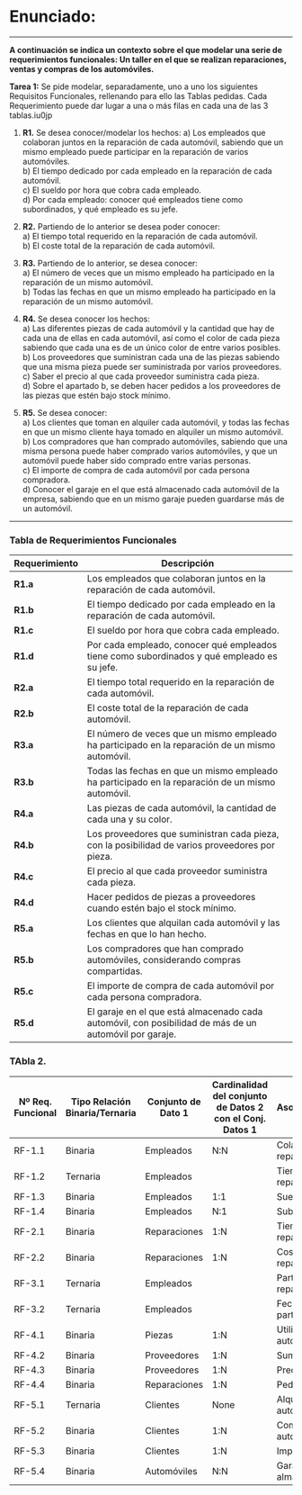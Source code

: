 # Enunciado:

---

**A continuación se indica un contexto sobre el que modelar una serie de requerimientos funcionales: Un taller en el que se realizan reparaciones, ventas y compras de los automóviles.**

**Tarea 1:** Se pide modelar, separadamente, uno a uno los siguientes Requisitos Funcionales, rellenando para ello las Tablas pedidas. Cada Requerimiento puede dar lugar a una o más filas en cada una de las 3 tablas.iu0jp
1. **R1.** Se desea conocer/modelar los hechos:
   a) Los empleados que colaboran juntos en la reparación de cada automóvil, sabiendo que un mismo empleado puede participar en la reparación de varios automóviles.  
   b) El tiempo dedicado por cada empleado en la reparación de cada automóvil.  
   c) El sueldo por hora que cobra cada empleado.  
   d) Por cada empleado: conocer qué empleados tiene como subordinados, y qué empleado es su jefe.

2. **R2.** Partiendo de lo anterior se desea poder conocer:  
   a) El tiempo total requerido en la reparación de cada automóvil.  
   b) El coste total de la reparación de cada automóvil.

3. **R3.** Partiendo de lo anterior, se desea conocer:  
   a) El número de veces que un mismo empleado ha participado en la reparación de un mismo automóvil.  
   b) Todas las fechas en que un mismo empleado ha participado en la reparación de un mismo automóvil.

4. **R4.** Se desea conocer los hechos:  
   a) Las diferentes piezas de cada automóvil y la cantidad que hay de cada una de ellas en cada automóvil, así como el color de cada pieza sabiendo que cada una es de un único color de entre varios posibles.  
   b) Los proveedores que suministran cada una de las piezas sabiendo que una misma pieza puede ser suministrada por varios proveedores.  
   c) Saber el precio al que cada proveedor suministra cada pieza.  
   d) Sobre el apartado b, se deben hacer pedidos a los proveedores de las piezas que estén bajo stock mínimo.

5. **R5.** Se desea conocer:  
   a) Los clientes que toman en alquiler cada automóvil, y todas las fechas en que un mismo cliente haya tomado en alquiler un mismo automóvil.  
   b) Los compradores que han comprado automóviles, sabiendo que una misma persona puede haber comprado varios automóviles, y que un automóvil puede haber sido comprado entre varias personas.  
   c) El importe de compra de cada automóvil por cada persona compradora.  
   d) Conocer el garaje en el que está almacenado cada automóvil de la empresa, sabiendo que en un mismo garaje pueden guardarse más de un automóvil.

--- 

### Tabla de Requerimientos Funcionales

| **Requerimiento** | **Descripción**                                                                                  |
|-------------------|--------------------------------------------------------------------------------------------------|
| **R1.a**          | Los empleados que colaboran juntos en la reparación de cada automóvil.                           |
| **R1.b**          | El tiempo dedicado por cada empleado en la reparación de cada automóvil.                         |
| **R1.c**          | El sueldo por hora que cobra cada empleado.                                                      |
| **R1.d**          | Por cada empleado, conocer qué empleados tiene como subordinados y qué empleado es su jefe.      |
| **R2.a**          | El tiempo total requerido en la reparación de cada automóvil.                                    |
| **R2.b**          | El coste total de la reparación de cada automóvil.                                               |
| **R3.a**          | El número de veces que un mismo empleado ha participado en la reparación de un mismo automóvil.  |
| **R3.b**          | Todas las fechas en que un mismo empleado ha participado en la reparación de un mismo automóvil. |
| **R4.a**          | Las piezas de cada automóvil, la cantidad de cada una y su color.                                |
| **R4.b**          | Los proveedores que suministran cada pieza, con la posibilidad de varios proveedores por pieza.  |
| **R4.c**          | El precio al que cada proveedor suministra cada pieza.                                           |
| **R4.d**          | Hacer pedidos de piezas a proveedores cuando estén bajo el stock mínimo.                         |
| **R5.a**          | Los clientes que alquilan cada automóvil y las fechas en que lo han hecho.                       |
| **R5.b**          | Los compradores que han comprado automóviles, considerando compras compartidas.                  |
| **R5.c**          | El importe de compra de cada automóvil por cada persona compradora.                              |
| **R5.d**          | El garaje en el que está almacenado cada automóvil, con posibilidad de más de un automóvil por garaje. |

### TAbla 2.
| Nº Req. Funcional | Tipo Relación Binaria/Ternaria | Conjunto de Dato 1 | Cardinalidad del conjunto de Datos 2 con el Conj. Datos 1 | Asociación/Relación         | Cardinalidad del conjunto de Datos 1 con el Conj. Datos 2 | Conjunto de Dato 2 | Conjunto de Dato 3 |
|--------------------|--------------------------------|---------------------|-----------------------------------------------------------|-----------------------------|-----------------------------------------------------------|---------------------|--------------------|
| RF-1.1             | Binaria                       | Empleados           | N:N    | Colaboran en reparaciones   | N:N | Reparaciones        |                |
| RF-1.2             | Ternaria                      | Empleados           |        | Tiempo dedicado a reparaciones |      | Reparaciones        | Automóviles    |
| RF-1.3             | Binaria                       | Empleados           | 1:1    | Sueldo por hora             | 1:1     | Sueldo              |                |
| RF-1.4             | Binaria                       | Empleados           | N:1    | Subordinado-Jefe            | 1:N     | Empleados           |                |
| RF-2.1             | Binaria                       | Reparaciones        | 1:N    | Tiempo total de reparación  | N:1     | Automóviles         |                |
| RF-2.2             | Binaria                       | Reparaciones        | 1:N    | Coste total de reparación   | N:1     | Automóviles         |                |
| RF-3.1             | Ternaria                      | Empleados           |        | Participan en reparaciones  |         | Reparaciones        | Automóviles    |
| RF-3.2             | Ternaria                      | Empleados           |        | Fechas de participación     |         | Reparaciones        | Fechas         |
| RF-4.1             | Binaria                       | Piezas              | 1:N    | Utiliza piezas en automóviles | 1:1     | Automóviles       |                |
| RF-4.2             | Binaria                       | Proveedores         | 1:N    | Suministran piezas          | N:1     | Piezas              |                |
| RF-4.3             | Binaria                       | Proveedores         | 1:N    | Precio por pieza            | N:1     | Piezas              |                |
| RF-4.4             | Binaria                       | Reparaciones        | 1:N    | Pedidos automáticos         | N:1     | Proveedores         |                |
| RF-5.1             | Ternaria                      | Clientes            | None   | Alquiler de automóviles     | None    | Automóviles         | Fechas         |
| RF-5.2             | Binaria                       | Clientes            | 1:N    | Compra de automóviles       | N:1     | Automóviles         |                |
| RF-5.3             | Binaria                       | Clientes            | 1:N    | Importe de compra           | N:1     | Automóviles         |                |
| RF-5.4             | Binaria                       | Automóviles         | N:N    | Garaje de almacenamiento    | N:N     | Garajes             |                |




